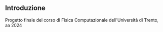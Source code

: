 ## Introduzione
 Progetto finale del corso di Fisica Computazionale dell'Università di Trento, aa 2024
